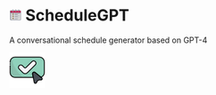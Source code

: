#  <img src="images/icons8-timeline-64.png" width="22" /> ScheduleGPT

A conversational schedule generator based on GPT-4

[![alt text](images/icons8-click-64.png)](https://evanwangyifan.github.io/ScheduleGPT/) 

